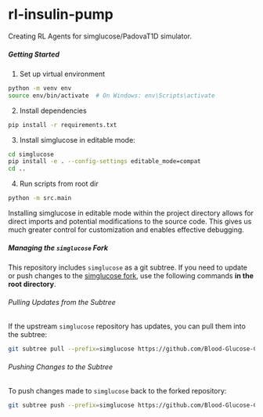 # rl-insulin-pump

Creating RL Agents for simglucose/PadovaT1D simulator.

##### Getting Started

1. Set up virtual environment

``` bash
python -m venv env
source env/bin/activate  # On Windows: env\Scripts\activate
```

2. Install dependencies

``` bash
pip install -r requirements.txt
```

3. Install simglucose in editable mode:

``` bash
cd simglucose
pip install -e . --config-settings editable_mode=compat
cd ..
```

4. Run scripts from root dir
``` bash
python -m src.main
```

Installing simglucose in editable mode within the project directory allows for direct imports and potential modifications to the source code. This gives us much greater control for customization and enables effective debugging.

##### Managing the `simglucose` Fork

This repository includes `simglucose` as a git subtree. If you need to update or push changes to the [simglucose fork](https://github.com/Blood-Glucose-Control/simglucose.git), use the following commands **in the root directory**.

###### Pulling Updates from the Subtree
If the upstream `simglucose` repository has updates, you can pull them into the subtree:
```bash
git subtree pull --prefix=simglucose https://github.com/Blood-Glucose-Control/simglucose.git master --squash
```

###### Pushing Changes to the Subtree

To push changes made to `simglucose` back to the forked repository:

```bash
git subtree push --prefix=simglucose https://github.com/Blood-Glucose-Control/simglucose.git master
```
